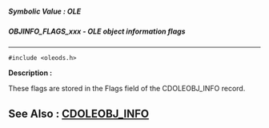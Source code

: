##### Symbolic Value : OLE
##### OBJINFO_FLAGS_xxx - OLE object information flags
---
```
#include <oleods.h>
```
**Description :**

These flags are stored in the Flags field of the CDOLEOBJ_INFO record.

**See Also :**
[CDOLEOBJ_INFO](/reference/Data/CDOLEOBJ_INFO)
---
